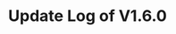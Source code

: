 ---
permalink: /wiki/posts/update-log/1-6-0
title: "Update Log of V1.6.0"
redirect_from:
  - /Posts/Old-Update-Log/1-6-0
  - /Posts/Update-Log/1-6-0
easy_links:
  list:
    - link_name: "V1.6"
      search:
        name: "V1.6.0"
update_published_at: "2019-08-17 09:20:00 +00:00"
post_created_at: "2021-04-16 00:00:00 +00:00"
post_updated_at: "2022-02-06 00:00:00 +00:00"
tags:
  - V1
update_log_data:
  version: "1.6.0"
  content:
    - title: "This update included..."
      id: "GenericList1"
      type: "Unordered_List_Old_Title"
      content:
        - text: "**2 ALL-NEW** Gamemodes!"
        - text: "A new game pass called “Access To Beta Features”."
        - text: "New thing in the main game that I am calling “The Weird Mountains”"
        - text: "Some barely noticeable tweaks which includes..."
          content:
            - text: "Some helpful UI that will pop up whenever you connect or disconnect a controller."
            - text: "The music in the game will now mute when your Roblox window is not focused."
            - text: "The conveyor belts now actually move you now. Before it was fixed it was glitched."
    - title: "This update sadly removed..."
      id: "GenericList2"
      type: "Unordered_List_Old_Title"
      content:
        - text: "The mute button."
---